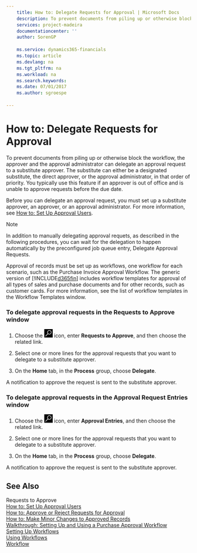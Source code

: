 ```yaml
---
    title: How to: Delegate Requests for Approval | Microsoft Docs
    description: To prevent documents from piling up or otherwise block the workflow, the approver and the approval administrator can delegate an approval request to a substitute approver. The substitute can either be a designated substitute, the direct approver, or the approval administrator, in that order of priority. You typically use this feature if an approver is out of office and is unable to approve requests before the due date.
    services: project-madeira
    documentationcenter: ''
    author: SorenGP

    ms.service: dynamics365-financials
    ms.topic: article
    ms.devlang: na
    ms.tgt_pltfrm: na
    ms.workload: na
    ms.search.keywords:
    ms.date: 07/01/2017
    ms.author: sgroespe

---
```

# How to: Delegate Requests for Approval
To prevent documents from piling up or otherwise block the workflow, the approver and the approval administrator can delegate an approval request to a substitute approver. The substitute can either be a designated substitute, the direct approver, or the approval administrator, in that order of priority. You typically use this feature if an approver is out of office and is unable to approve requests before the due date.  

 Before you can delegate an approval request, you must set up a substitute approver, an approver, or an approval administrator. For more information, see [How to: Set Up Approval Users](across-how-to-set-up-approval-users.md).  

> [!NOTE]  
>  In addition to manually delegating approval requets, as described in the following procedures, you can wait for the delegation to happen automatically by the preconfigured job queue entry, Delegate Approval Requests.  

 Approval of records must be set up as workflows, one workflow for each scenario, such as the Purchase Invoice Approval Workflow. The generic version of [!INCLUDE[d365fin](includes/d365fin_md.md)] includes workflow templates for approval of all types of sales and purchase documents and for other records, such as customer cards. For more information, see the list of workflow templates in the Workflow Templates window.  

### To delegate approval requests in the Requests to Approve window  

1.  Choose the ![Search for Page or Report](media/ui-search/search_small.png "Search for Page or Report icon") icon, enter **Requests to Approve**, and then choose the related link.  

2.  Select one or more lines for the approval requests that you want to delegate to a substitute approver.  

3.  On the **Home** tab, in the **Process** group, choose **Delegate**.  

 A notification to approve the request is sent to the substitute approver.  

### To delegate approval requests in the Approval Request Entries window  

1.  Choose the ![Search for Page or Report](media/ui-search/search_small.png "Search for Page or Report icon") icon, enter **Approval Entries**, and then choose the related link.  

2.  Select one or more lines for the approval requests that you want to delegate to a substitute approver.  

3.  On the **Home** tab, in the **Process** group, choose **Delegate**.  

 A notification to approve the request is sent to the substitute approver.  

## See Also  
 Requests to Approve   
 [How to: Set Up Approval Users](across-how-to-set-up-approval-users.md)   
 [How to: Approve or Reject Requests for Approval](across-how-to-approve-or-reject-requests-for-approval.md)   
 [How to: Make Minor Changes to Approved Records](across-how-to-make-minor-changes-to-approved-records.md)   
 [Walkthrough: Setting Up and Using a Purchase Approval Workflow](walkthrough-setting-up-and-using-a-purchase-approval-workflow.md)   
 [Setting Up Workflows](across-set-up-workflows.md)   
 [Using Workflows](across-use-workflows.md)   
 [Workflow](across-workflow.md)
